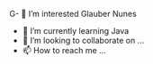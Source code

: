 G- 👀 I’m interested Glauber Nunes 
- 🌱 I’m currently learning  Java
- 💞️ I’m looking to collaborate on ...
- 📫 How to reach me ...

<!---
Glauber329/Glauber329 is a ✨ special ✨ repository because its `README.md` (this file) appears on your GitHub profile.
You can click the Preview link to take a look at your changes.
--->
